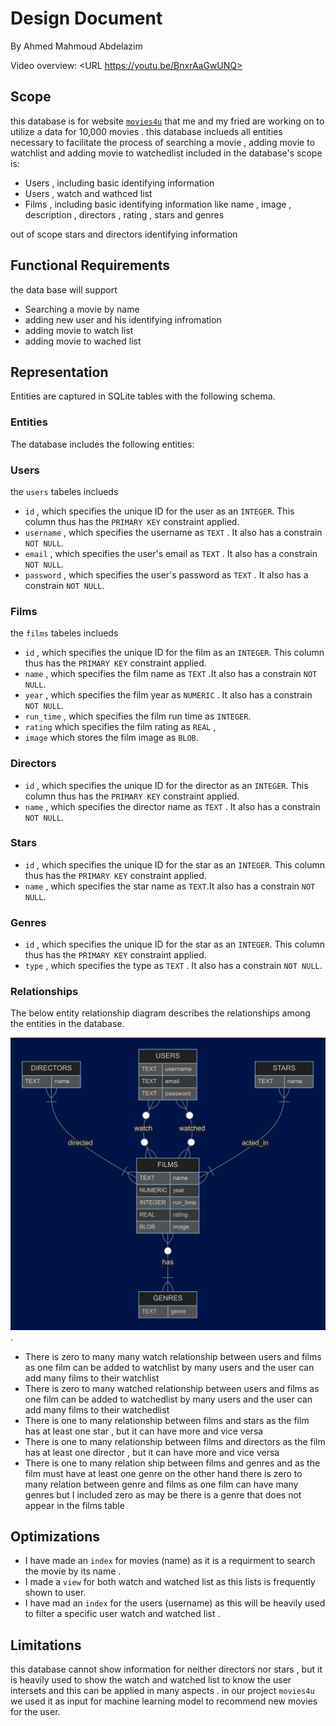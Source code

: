 # Design Document

By Ahmed Mahmoud Abdelazim

Video overview: <URL https://youtu.be/BnxrAaGwUNQ>

## Scope


this database is for website [`movies4u`](https://movies4u.pythonanywhere.com) that me and my fried are working on to utilize a data for 10,000 movies . this database inclueds all entities necessary to facilitate the process of searching a movie , adding movie to watchlist
 and adding movie to watchedlist included in the database's scope is:

* Users , including basic identifying information
* Users , watch and wathced list
* Films , including basic identifying information like name , image , description , directors , rating , stars and genres

out of scope stars and directors identifying information
## Functional Requirements

the data base will support
* Searching a movie by name
* adding new user and his identifying infromation
* adding movie to watch list
* adding movie to wached list

## Representation
Entities are captured in SQLite tables with the following schema.
### Entities

The database includes the following entities:
### Users
the `users` tabeles inclueds
* `id` , which specifies the unique ID for the user as an `INTEGER`. This column thus has the `PRIMARY KEY` constraint applied.
* `username` ,  which specifies the username as `TEXT` . It also has a constrain `NOT NULL`.
* `email` ,  which specifies the user's email as `TEXT` . It also has a constrain `NOT NULL`.
* `password` , which specifies the user's password as `TEXT` . It also has a constrain `NOT NULL`.

### Films
the `films` tabeles inclueds
* `id` , which specifies the unique ID for the film as an `INTEGER`. This column thus has the `PRIMARY KEY` constraint applied.
* `name` , which specifies the film name  as `TEXT` .It also has a constrain `NOT NULL`.
* `year` , which specifies the film year  as `NUMERIC` . It also has a constrain `NOT NULL`.
* `run_time` , which specifies the film run time as `INTEGER`.
* `rating` which specifies the film rating as `REAL` ,
* `image` which stores the film image as `BLOB`.

### Directors
* `id` , which specifies the unique ID for the director  as an `INTEGER`. This column thus has the `PRIMARY KEY` constraint applied.
* `name` , which specifies the director name  as `TEXT` . It also has a constrain `NOT NULL`.

### Stars
* `id` , which specifies the unique ID for the star   as an `INTEGER`. This column thus has the `PRIMARY KEY` constraint applied.
* `name` , which specifies the star name  as `TEXT`.It also has a constrain `NOT NULL`.

### Genres
* `id` , which specifies the unique ID for the star   as an `INTEGER`. This column thus has the `PRIMARY KEY` constraint applied.
* `type` , which specifies the type as `TEXT` .  It also has a constrain `NOT NULL`.

### Relationships

The below entity relationship diagram describes the relationships among the entities in the database.

![ER Diagram](my_diagram.png).

* There is zero to many  many watch relationship between  users and films as one film can be added to watchlist by many users and the user can add many films to their watchlist
* There is zero to many watched relationship between users and films as one film can be added to watchedlist by many users and the user can add many films to their watchedlist
* There is one to many relationship between films and stars as the film has at least one star , but it can have more and vice versa
* There is one to many relationship between films and directors as the film has at least one director , but it can have more and vice versa
* There is one to many relation ship between  films and  genres and as the film must have at least one genre on the other hand there is zero to many relation between  genre and films as one film can have many genres but I included zero as may be there is a genre that does not appear in the films table
## Optimizations

* I have made an `index` for movies (name) as it is a requirment to search the movie by its name .
* I made a `view` for both watch and watched list as this lists is frequently shown to user.
* I have mad an `index` for the users (username) as this will be heavily used to filter a specific user watch and watched list .

## Limitations

this database cannot show information for neither directors nor stars , but it is heavily used to show the watch and watched list to know the user intersets and this can be applied in many aspects . in our project `movies4u` we used it as input for machine learning model to recommend new movies for the user.
